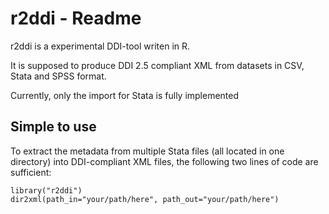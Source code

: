 r2ddi - Readme
==============

r2ddi is a experimental DDI-tool writen in R.

It is supposed to produce DDI 2.5 compliant XML from datasets in CSV,
Stata and SPSS format.

Currently, only the import for Stata is fully implemented

Simple to use
-------------

To extract the metadata from multiple Stata files (all located in one
directory) into DDI-compliant XML files, the following two lines of
code are sufficient:

    library("r2ddi")
    dir2xml(path_in="your/path/here", path_out="your/path/here")
